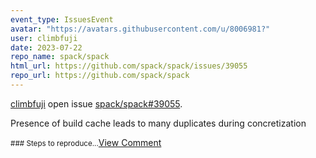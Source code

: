 ```yaml
---
event_type: IssuesEvent
avatar: "https://avatars.githubusercontent.com/u/8006981?"
user: climbfuji
date: 2023-07-22
repo_name: spack/spack
html_url: https://github.com/spack/spack/issues/39055
repo_url: https://github.com/spack/spack
---
```


<a href='https://github.com/climbfuji' target='_blank'>climbfuji</a> open issue <a href='https://github.com/spack/spack/issues/39055' target='_blank'>spack/spack#39055</a>.

<p>Presence of build cache leads to many duplicates during concretization</p><small>### Steps to reproduce...</small><a href='https://github.com/spack/spack/issues/39055' target='_blank'>View Comment</a>